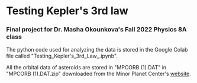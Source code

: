 # Testing Kepler's 3rd law
### Final project for Dr. Masha Okounkova's Fall 2022 Physics 8A class
The python code used for analyzing the data is stored in the Google Colab file called "Testing_Kepler's_3rd_Law_.ipynb".

All the orbital data of asteroids are stored in "MPCORB (1).DAT" in "MPCORB (1).DAT.zip" downloaded from the Minor Planet Center's [website](https://www.minorplanetcenter.net/data).
